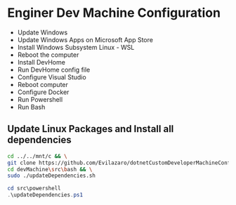 # Enginer Dev Machine Configuration


- Update Windows
- Update Windows Apps on Microsoft App Store
- Install Windows Subsystem Linux - WSL
- Reboot the computer
- Install DevHome
- Run DevHome config file
- Configure Visual Studio
- Reboot computer
- Configure Docker
- Run Powershell
- Run Bash

## Update Linux Packages and Install all dependencies
``` bash
cd ../../mnt/c && \
git clone https://github.com/Evilazaro/dotnetCustomDeveloperMachineConfiguration.git devMachine && \
cd devMachine\src\bash && \
sudo ./updateDependencies.sh
```


```` powershell
cd src\powershell
.\updateDependencies.ps1
````